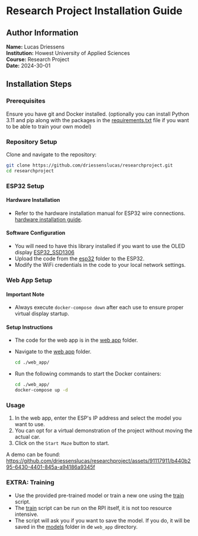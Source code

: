# Research Project Installation Guide

## Author Information

**Name:** Lucas Driessens  
**Institution:** Howest University of Applied Sciences  
**Course:** Research Project  
**Date:** 2024-30-01

## Installation Steps

### Prerequisites

Ensure you have git and Docker installed. (optionally you can install Python 3.11 and pip along with the packages in the [requirements.txt](./training/requirements.txt) file if you want to be able to train your own model)

### Repository Setup

Clone and navigate to the repository:

```bash
git clone https://github.com/driessenslucas/researchproject.git
cd researchproject
```

### ESP32 Setup

#### Hardware Installation

- Refer to the hardware installation manual for ESP32 wire connections. [hardware installation guide](./hardware_installtion.md).

#### Software Configuration

- You will need to have this library installed if you want to use the OLED display [ESP32_SSD1306](https://github.com/lexus2k/ssd1306/tree/master)
- Upload the code from the [esp32](./esp32) folder to the ESP32.
- Modify the WiFi credentials in the code to your local network settings.

### Web App Setup

#### Important Note

- Always execute `docker-compose down` after each use to ensure proper virtual display startup.

#### Setup Instructions

- The code for the web app is in the [web app](./web_app/) folder.

- Navigate to the [web app](./web_app/) folder.

  ```bash
  cd ./web_app/
  ```

- Run the following commands to start the Docker containers:

  ```bash
  cd ./web_app/
  docker-compose up -d
  ```

### Usage

1. In the web app, enter the ESP's IP address and select the model you want to use.
2. You can opt for a virtual demonstration of the project without moving the actual car.
3. Click on the `Start Maze` button to start.

A demo can be found: <https://github.com/driessenslucas/researchproject/assets/91117911/b440b295-6430-4401-845a-a94186a9345f>

### EXTRA: Training

- Use the provided pre-trained model or train a new one using the [train](./training/train.py) script.
- The [train](./training/train.py) script can be run on the RPI itself, it is not too resource intensive.
- The script will ask you if you want to save the model. If you do, it will be saved in the [models](./web_app/models) folder in de `web_app` directory.
